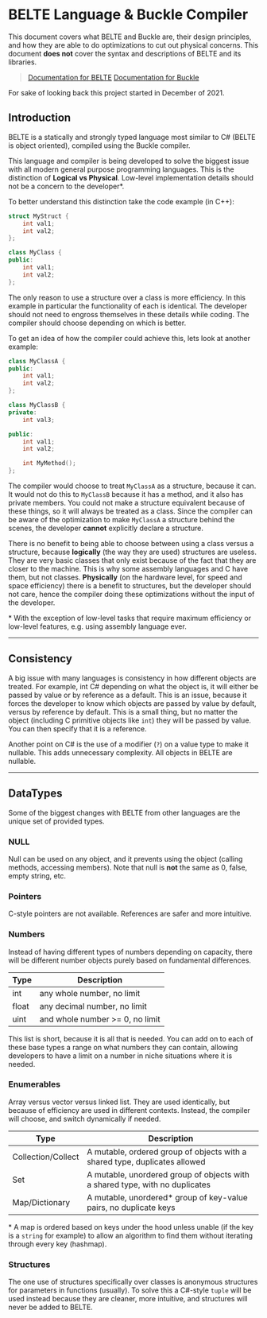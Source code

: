 # BELTE Language & Buckle Compiler

This document covers what BELTE and Buckle are, their design principles, and how they are able to do optimizations to cut out physical concerns.
This document **does not** cover the syntax and descriptions of BELTE and its libraries.

> [Documentation for BELTE](docs/Index.md)
> [Documentation for Buckle](docs/Buckle.md)

For sake of looking back this project started in December of 2021.

## Introduction

BELTE is a statically and strongly typed language most similar to C# (BELTE is object oriented), compiled using the Buckle compiler.

This language and compiler is being developed to solve the biggest issue with all modern general purpose programming languages.
This is the distinction of **Logical vs Physical**. Low-level implementation details should not be a concern to the developer\*.

To better understand this distinction take the code example (in C++):

```cpp
struct MyStruct {
    int val1;
    int val2;
};

class MyClass {
public:
    int val1;
    int val2;
};
```

The only reason to use a structure over a class is more efficiency. In this example in particular the functionality of each is identical.
The developer should not need to engross themselves in these details while coding. The compiler should choose depending on which is better.

To get an idea of how the compiler could achieve this, lets look at another example:

```cpp
class MyClassA {
public:
    int val1;
    int val2;
};

class MyClassB {
private:
    int val3;

public:
    int val1;
    int val2;

    int MyMethod();
};
```

The compiler would choose to treat `MyClassA` as a structure, because it can. It would not do this to `MyClassB` because it has a method, and it also has private members.
You could not make a structure equivalent because of these things, so it will always be treated as a class.
Since the compiler can be aware of the optimization to make `MyClassA` a structure behind the scenes, the developer **cannot** explicitly declare a structure.

There is no benefit to being able to choose between using a class versus a structure, because **logically** (the way they are used) structures are useless.
They are very basic classes that only exist because of the fact that they are closer to the machine. This is why some assembly languages and C have them, but not classes.
**Physically** (on the hardware level, for speed and space efficiency) there is a benefit to structures, but the developer should not care, hence the compiler doing these optimizations without the input of the developer.

\* With the exception of low-level tasks that require maximum efficiency or low-level features, e.g. using assembly language ever.

___

## Consistency

A big issue with many languages is consistency in how different objects are treated. For example, int C# depending on what the object is, it will either be passed by value or by reference as a default.
This is an issue, because it forces the developer to know which objects are passed by value by default, versus by reference by default.
This is a small thing, but no matter the object (including C primitive objects like `int`) they will be passed by value. You can then specify that it is a reference.

Another point on C# is the use of a modifier (`?`) on a value type to make it nullable. This adds unnecessary complexity. All objects in BELTE are nullable.

___

## DataTypes

Some of the biggest changes with BELTE from other languages are the unique set of provided types.

### NULL

Null can be used on any object, and it prevents using the object (calling methods, accessing members). Note that null is **not** the same as 0, false, empty string, etc.

### Pointers

C-style pointers are not available. References are safer and more intuitive.

### Numbers

Instead of having different types of numbers depending on capacity, there will be different number objects purely based on fundamental differences.

| Type | Description |
|-|-|
| int | any whole number, no limit |
| float | any decimal number, no limit |
| uint | and whole number >= 0, no limit |

This list is short, because it is all that is needed.
You can add on to each of these base types a range on what numbers they can contain, allowing developers to have a limit on a number in niche situations where it is needed.

### Enumerables

Array versus vector versus linked list. They are used identically, but because of efficiency are used in different contexts.
Instead, the compiler will choose, and switch dynamically if needed.

| Type | Description |
|-|-|
| Collection/Collect | A mutable, ordered group of objects with a shared type, duplicates allowed |
| Set | A mutable, unordered group of objects with a shared type, with no duplicates |
| Map/Dictionary | A mutable, unordered\* group of key-value pairs, no duplicate keys |

\* A map is ordered based on keys under the hood unless unable (if the key is a `string` for example) to allow an algorithm to find them without iterating through every key (hashmap).

### Structures

The one use of structures specifically over classes is anonymous structures for parameters in functions (usually).
To solve this a C#-style `tuple` will be used instead because they are cleaner, more intuitive, and structures will never be added to BELTE.
